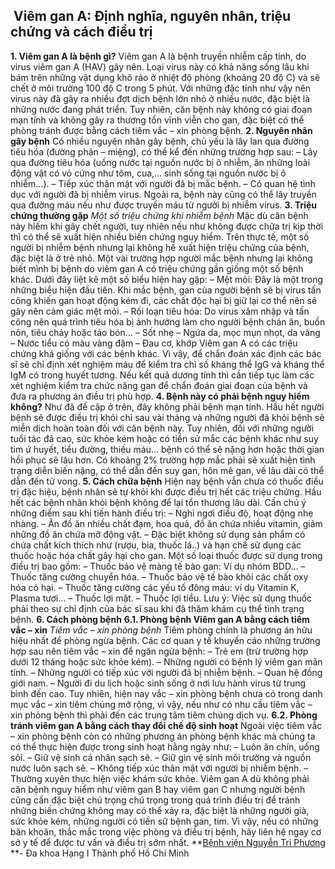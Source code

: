 ## ️ Viêm gan A: Định nghĩa, nguyên nhân, triệu chứng và cách điều trị

**1. Viêm gan A là bệnh gì?**
Viêm gan A là bệnh truyền nhiễm cấp tính, do virus viêm gan A (HAV) gây nên. Loại virus này có khả năng sống lâu khi bám trên những vật dụng khô ráo ở nhiệt độ phòng (khoảng 20 độ C) và sẽ chết ở môi trường 100 độ C trong 5 phút. Với những đặc tính như vậy nên virus này đã gây ra nhiều đợt dịch bệnh lớn nhỏ ở nhiều nước, đặc biệt là những nước đang phát triển.
Tuy nhiên, căn bệnh này không có giai đoạn mạn tính và không gây ra thương tổn vĩnh viễn cho gan, đặc biệt có thể phòng tránh được bằng cách tiêm vắc – xin phòng bệnh.
**2. Nguyên nhân gây bệnh**
Có nhiều nguyên nhân gây bệnh, chủ yếu là lây lan qua đường tiêu hóa (đường phân – miệng), có thể kể đến những trường hợp sau:
– Lây qua đường tiêu hóa (uống nước tại nguồn nước bị ô nhiễm, ăn những loài động vật có vỏ cứng như tôm, cua,… sinh sống tại nguồn nước bị ô nhiễm…).
– Tiếp xúc thân mật với người đã bị mắc bệnh.
– Có quan hệ tình dục với người đã bị nhiễm virus.
Ngoài ra, bệnh này cũng có thể lây truyền qua đường máu nếu như được truyền máu từ người bị nhiễm virus.
**3. Triệu chứng thường gặp**
_Một số triệu chứng khi nhiễm bệnh_
Mặc dù căn bệnh này hiếm khi gây chết người, tuy nhiên nếu như không được chữa trị kịp thời thì có thể sẽ xuất hiện nhiều biến chứng nguy hiểm. Trên thực tế, một số người bị nhiễm bệnh nhưng lại không hề xuất hiện triệu chứng của bệnh, đặc biệt là ở trẻ nhỏ. Một vài trường hợp người mắc bệnh nhưng lại không biết mình bị bệnh do viêm gan A có triệu chứng gần giống một số bệnh khác. Dưới đây liệt kê một số biểu hiện hay gặp:
– Mệt mỏi: Đây là một trong những biểu hiện đầu tiên. Khi mắc bệnh, gan của người bệnh sẽ bị virus tấn công khiến gan hoạt động kém đi, các chất độc hại bị giữ lại cơ thể nên sẽ gây nên cảm giác mệt mỏi.
– Rối loạn tiêu hóa: Do virus xâm nhập và tấn công nên quá trình tiêu hóa bị ảnh hưởng làm cho người bệnh chán ăn, buồn nôn, tiêu chảy hoặc táo bón…
– Sốt nhẹ
– Ngứa da, mọc mụn nhọt, da vàng
– Nước tiểu có màu vàng đậm
– Đau cơ, khớp
Viêm gan A có các triệu chứng khá giống với các bệnh khác. Vì vậy, để chẩn đoán xác định các bác sĩ sẽ chỉ định xét nghiệm máu để kiểm tra chỉ số kháng thể IgG và kháng thể IgM có trong huyết tương. Nếu kết quả dương tính thì cần tiếp tục làm các xét nghiệm kiểm tra chức năng gan để chẩn đoán giai đoạn của bệnh và đưa ra phương án điều trị phù hợp.
**4. Bệnh này có phải bệnh nguy hiểm không?**
Như đã đề cập ở trên, đây không phải bệnh mạn tính. Hầu hết người bệnh sẽ được điều trị khỏi chỉ sau vài tháng và những người đã khỏi bệnh sẽ miễn dịch hoàn toàn đối với căn bệnh này.
Tuy nhiên, đối với những người tuổi tác đã cao, sức khỏe kém hoặc có tiền sử mắc các bệnh khác như suy tim ứ huyết, tiểu đường, thiếu máu… bệnh có thể sẽ nặng hơn hoặc thời gian hồi phục sẽ lâu hơn.
Có khoảng 2% trường hợp mắc phải sẽ xuất hiện tình trạng diễn biến nặng, có thể dẫn đến suy gan, hôn mê gan, về lâu dài có thể dẫn đến tử vong.
**5. Cách chữa bệnh**
Hiện nay bệnh vẫn chưa có thuốc điều trị đặc hiệu, bệnh nhân sẽ tự khỏi khi được điều trị hết các triệu chứng. Hầu hết các bệnh nhân khỏi bệnh không để lại tổn thương lâu dài.
Cần chú ý những điểm sau khi tiến hành điều trị:
– Nghỉ ngơi điều độ, hoạt động nhẹ nhàng.
– Ăn đồ ăn nhiều chất đạm, hoa quả, đồ ăn chứa nhiều vitamin, giảm những đồ ăn chứa mỡ động vật.
– Đặc biệt không sử dụng sản phẩm có chứa chất kích thích như (rượu, bia, thuốc lá..) và hạn chế sử dụng các thuốc hoặc hóa chất gây hại cho gan.
Một số loại thuốc được sử dụng trong điều trị bao gồm:
– Thuốc bảo vệ màng tế bào gan: Ví dụ nhóm BDD…
– Thuốc tăng cường chuyển hóa.
– Thuốc bảo vệ tế bào khỏi các chất oxy hóa có hại.
– Thuốc tăng cường các yếu tố đông máu: ví dụ Vitamin K, Plasma tươi…
– Thuốc lợi mật.
– Thuốc lợi tiểu.
Lưu ý: Việc sử dụng thuốc phải theo sự chỉ định của bác sĩ sau khi đã thăm khám cụ thể tình trạng bệnh.
**6. Cách phòng bệnh**
**6.1. Phòng bệnh Viêm gan A bằng cách tiêm vắc – xin**
_Tiêm vắc – xin phòng bệnh_
Tiêm phòng chính là phương án hữu hiệu nhất để phòng ngừa bệnh. Các cơ quan y tế khuyến cáo những trường hợp sau nên tiêm vắc – xin để ngăn ngừa bệnh:
– Trẻ em (trừ trường hợp dưới 12 tháng hoặc sức khỏe kém).
– Những người có bệnh lý viêm gan mãn tính.
– Những người có tiếp xúc với người đã bị nhiễm bệnh.
– Quan hệ đồng giới nam.
– Người đi du lịch hoặc sinh sống ở nơi lưu hành virus từ trung bình đến cao.
Tuy nhiên, hiện nay vắc – xin phòng bệnh chưa có trong danh mục vắc – xin tiêm chủng mở rộng, vì vậy, nếu như có nhu cầu tiêm vắc – xin phòng bệnh thì phải đến các trung tâm tiêm chủng dịch vụ.
**6.2. Phòng tránh viêm gan A bằng cách thay đổi chế độ sinh hoạt**
Ngoài việc tiêm vắc – xin phòng bệnh còn có những phương án phòng bệnh khác mà chúng ta có thể thực hiện được trong sinh hoạt hằng ngày như:
– Luôn ăn chín, uống sôi.
– Giữ vệ sinh cá nhân sạch sẽ.
– Giữ gìn vệ sinh môi trường và nguồn nước luôn sạch sẽ.
– Không tiếp xúc thân mật với người bị nhiễm bệnh.
– Thường xuyên thực hiện việc khám sức khỏe.
Viêm gan A dù không phải căn bệnh nguy hiểm như viêm gan B hay viêm gan C nhưng người bệnh cũng cần đặc biệt chú trọng chú trọng trong quá trình điều trị để tránh những biến chứng không may có thể xảy ra, đặc biệt là những người già, sức khỏe kém, những người có tiền sử bệnh gan, tim. Vì vậy, nếu có những băn khoăn, thắc mắc trong việc phòng và điều trị bệnh, hãy liên hệ ngay cơ sở y tế để được tư vấn và điều trị sớm nhất.
**[Bệnh viện Nguyễn Tri Phương](https://bvnguyentriphuong.com.vn/) **- Đa khoa Hạng I Thành phố Hồ Chí Minh
